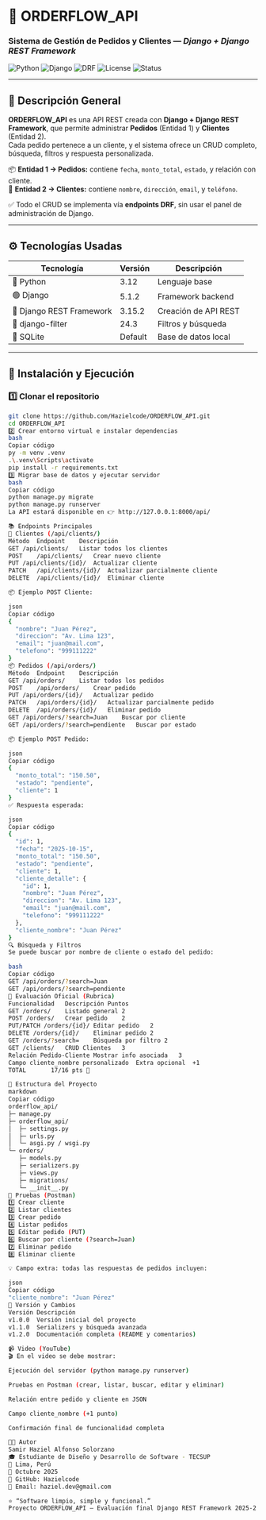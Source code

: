 # 🚀 ORDERFLOW_API
### Sistema de Gestión de Pedidos y Clientes — *Django + Django REST Framework*

![Python](https://img.shields.io/badge/python-3.12-blue?logo=python)
![Django](https://img.shields.io/badge/Django-5.1.2-success?logo=django)
![DRF](https://img.shields.io/badge/Django_REST_Framework-3.15.2-red?logo=django)
![License](https://img.shields.io/badge/license-MIT-lightgrey)
![Status](https://img.shields.io/badge/status-Finalizado-brightgreen)

---

## 🧠 Descripción General

**ORDERFLOW_API** es una API REST creada con **Django + Django REST Framework**, que permite administrar **Pedidos** (Entidad 1) y **Clientes** (Entidad 2).  
Cada pedido pertenece a un cliente, y el sistema ofrece un CRUD completo, búsqueda, filtros y respuesta personalizada.

📦 **Entidad 1 → Pedidos:** contiene `fecha`, `monto_total`, `estado`, y relación con cliente.  
👤 **Entidad 2 → Clientes:** contiene `nombre`, `dirección`, `email`, y `teléfono`.

✅ Todo el CRUD se implementa vía **endpoints DRF**, sin usar el panel de administración de Django.

---

## ⚙️ Tecnologías Usadas

| Tecnología | Versión | Descripción |
|-------------|----------|--------------|
| 🐍 Python | 3.12 | Lenguaje base |
| 🟢 Django | 5.1.2 | Framework backend |
| 🔴 Django REST Framework | 3.15.2 | Creación de API REST |
| 🧩 django-filter | 24.3 | Filtros y búsqueda |
| 💾 SQLite | Default | Base de datos local |

---

## 🧱 Instalación y Ejecución

### 1️⃣ Clonar el repositorio
```bash
git clone https://github.com/Hazielcode/ORDERFLOW_API.git
cd ORDERFLOW_API
2️⃣ Crear entorno virtual e instalar dependencias
bash
Copiar código
py -m venv .venv
.\.venv\Scripts\activate
pip install -r requirements.txt
3️⃣ Migrar base de datos y ejecutar servidor
bash
Copiar código
python manage.py migrate
python manage.py runserver
La API estará disponible en 👉 http://127.0.0.1:8000/api/

📚 Endpoints Principales
🧍 Clientes (/api/clients/)
Método	Endpoint	Descripción
GET	/api/clients/	Listar todos los clientes
POST	/api/clients/	Crear nuevo cliente
PUT	/api/clients/{id}/	Actualizar cliente
PATCH	/api/clients/{id}/	Actualizar parcialmente cliente
DELETE	/api/clients/{id}/	Eliminar cliente

📦 Ejemplo POST Cliente:

json
Copiar código
{
  "nombre": "Juan Pérez",
  "direccion": "Av. Lima 123",
  "email": "juan@mail.com",
  "telefono": "999111222"
}
📦 Pedidos (/api/orders/)
Método	Endpoint	Descripción
GET	/api/orders/	Listar todos los pedidos
POST	/api/orders/	Crear pedido
PUT	/api/orders/{id}/	Actualizar pedido
PATCH	/api/orders/{id}/	Actualizar parcialmente pedido
DELETE	/api/orders/{id}/	Eliminar pedido
GET	/api/orders/?search=Juan	Buscar por cliente
GET	/api/orders/?search=pendiente	Buscar por estado

📦 Ejemplo POST Pedido:

json
Copiar código
{
  "monto_total": "150.50",
  "estado": "pendiente",
  "cliente": 1
}
✅ Respuesta esperada:

json
Copiar código
{
  "id": 1,
  "fecha": "2025-10-15",
  "monto_total": "150.50",
  "estado": "pendiente",
  "cliente": 1,
  "cliente_detalle": {
    "id": 1,
    "nombre": "Juan Pérez",
    "direccion": "Av. Lima 123",
    "email": "juan@mail.com",
    "telefono": "999111222"
  },
  "cliente_nombre": "Juan Pérez"
}
🔍 Búsqueda y Filtros
Se puede buscar por nombre de cliente o estado del pedido:

bash
Copiar código
GET /api/orders/?search=Juan
GET /api/orders/?search=pendiente
🧠 Evaluación Oficial (Rubrica)
Funcionalidad	Descripción	Puntos
GET /orders/	Listado general	2
POST /orders/	Crear pedido	2
PUT/PATCH /orders/{id}/	Editar pedido	2
DELETE /orders/{id}/	Eliminar pedido	2
GET /orders/?search=	Búsqueda por filtro	2
GET /clients/	CRUD Clientes	3
Relación Pedido-Cliente	Mostrar info asociada	3
Campo cliente_nombre personalizado	Extra opcional	+1
TOTAL		17/16 pts 🎯

🧩 Estructura del Proyecto
markdown
Copiar código
orderflow_api/
├─ manage.py
├─ orderflow_api/
│  ├─ settings.py
│  ├─ urls.py
│  └─ asgi.py / wsgi.py
└─ orders/
   ├─ models.py
   ├─ serializers.py
   ├─ views.py
   ├─ migrations/
   └─ __init__.py
🧪 Pruebas (Postman)
1️⃣ Crear cliente
2️⃣ Listar clientes
3️⃣ Crear pedido
4️⃣ Listar pedidos
5️⃣ Editar pedido (PUT)
6️⃣ Buscar por cliente (?search=Juan)
7️⃣ Eliminar pedido
8️⃣ Eliminar cliente

💡 Campo extra: todas las respuestas de pedidos incluyen:

json
Copiar código
"cliente_nombre": "Juan Pérez"
🧾 Versión y Cambios
Versión	Descripción
v1.0.0	Versión inicial del proyecto
v1.1.0	Serializers y búsqueda avanzada
v1.2.0	Documentación completa (README y comentarios)

📹 Video (YouTube)
🎬 En el video se debe mostrar:

Ejecución del servidor (python manage.py runserver)

Pruebas en Postman (crear, listar, buscar, editar y eliminar)

Relación entre pedido y cliente en JSON

Campo cliente_nombre (+1 punto)

Confirmación final de funcionalidad completa

👨‍💻 Autor
Samir Haziel Alfonso Solorzano
🎓 Estudiante de Diseño y Desarrollo de Software - TECSUP
📍 Lima, Perú
📅 Octubre 2025
🐙 GitHub: Hazielcode
📧 Email: haziel.dev@gmail.com

⭐ “Software limpio, simple y funcional.”
Proyecto ORDERFLOW_API — Evaluación final Django REST Framework 2025-2